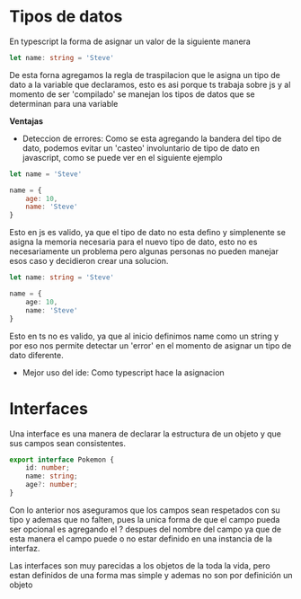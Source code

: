# Tipos de datos

En typescript la forma de asignar un valor de la siguiente manera

```ts
let name: string = 'Steve'
```

De esta forna agregamos la regla de traspilacion que le asigna un tipo de dato a la variable que declaramos, esto es asi porque ts trabaja sobre js y al momento de ser 'compilado' se manejan los tipos de datos que se determinan para una variable

**Ventajas**

- Deteccion de errores: Como se esta agregando la bandera del tipo de dato, podemos evitar un 'casteo' involuntario de tipo de dato en javascript, como se puede ver en 
el siguiente ejemplo

```js
let name = 'Steve'

name = {
    age: 10,
    name: 'Steve'
}
```

Esto en js es valido, ya que el tipo de dato no esta defino y simplenente se asigna la memoria necesaria para el nuevo tipo de dato, esto no es necesariamente un problema pero algunas personas no pueden manejar esos caso y decidieron crear una solucion.

```ts
let name: string = 'Steve'

name = {
    age: 10,
    name: 'Steve'
}
```

Esto en ts no es valido, ya que al inicio definimos name como un string y por eso nos permite detectar un 'error' en el momento de asignar un tipo de dato diferente.

- Mejor uso del ide: Como typescript hace la asignacion 


# Interfaces

Una interface es una manera de declarar la estructura de un objeto y que sus campos sean consistentes.

```ts
export interface Pokemon {
    id: number;
    name: string;
    age?: number;
}
```

Con lo anterior nos aseguramos que los campos sean respetados con su tipo y ademas que no falten, pues la unica forma de que el campo pueda ser opcional es agregando el ? despues del nombre del campo ya que de esta manera el campo puede o no estar definido en una instancia de la interfaz. 

Las interfaces son muy parecidas a los objetos de la toda la vida, pero estan definidos de una forma mas simple y ademas no son por definición un objeto